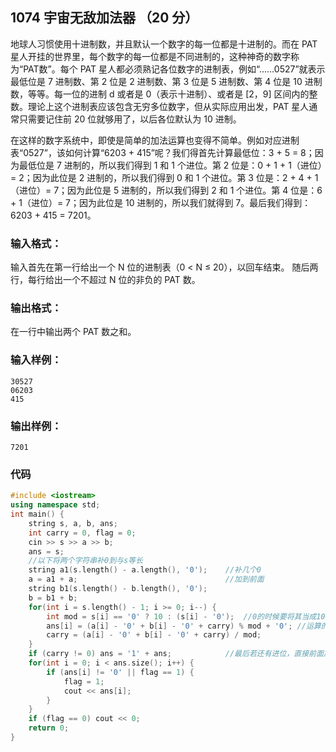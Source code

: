 ## 1074 宇宙无敌加法器 （20 分）

地球人习惯使用十进制数，并且默认一个数字的每一位都是十进制的。而在 PAT 星人开挂的世界里，每个数字的每一位都是不同进制的，这种神奇的数字称为“PAT数”。每个 PAT 星人都必须熟记各位数字的进制表，例如“……0527”就表示最低位是 7 进制数、第 2 位是 2 进制数、第 3 位是 5 进制数、第 4 位是 10 进制数，等等。每一位的进制 d 或者是 0（表示十进制）、或者是 [2，9] 区间内的整数。理论上这个进制表应该包含无穷多位数字，但从实际应用出发，PAT 星人通常只需要记住前 20 位就够用了，以后各位默认为 10 进制。

在这样的数字系统中，即使是简单的加法运算也变得不简单。例如对应进制表“0527”，该如何计算“6203 + 415”呢？我们得首先计算最低位：3 + 5 = 8；因为最低位是 7 进制的，所以我们得到 1 和 1 个进位。第 2 位是：0 + 1 + 1（进位）= 2；因为此位是 2 进制的，所以我们得到 0 和 1 个进位。第 3 位是：2 + 4 + 1（进位）= 7；因为此位是 5 进制的，所以我们得到 2 和 1 个进位。第 4 位是：6 + 1（进位）= 7；因为此位是 10 进制的，所以我们就得到 7。最后我们得到：6203 + 415 = 7201。

### 输入格式：

输入首先在第一行给出一个 N 位的进制表（0 < N ≤ 20），以回车结束。 随后两行，每行给出一个不超过 N 位的非负的 PAT 数。

### 输出格式：

在一行中输出两个 PAT 数之和。

### 输入样例：

```in
30527
06203
415
```

### 输出样例：

```out
7201
```

### 代码

```c++
#include <iostream>
using namespace std;
int main() {
    string s, a, b, ans;
    int carry = 0, flag = 0;
    cin >> s >> a >> b;
    ans = s;
    //以下将两个字符串补0到与s等长 
    string a1(s.length() - a.length(), '0');	//补几个0 
    a = a1 + a;									//加到前面 
    string b1(s.length() - b.length(), '0');
    b = b1 + b;
    for(int i = s.length() - 1; i >= 0; i--) {	
        int mod = s[i] == '0' ? 10 : (s[i] - '0');	//0的时候要将其当成10来运算 
        ans[i] = (a[i] - '0' + b[i] - '0' + carry) % mod + '0';	//运算的模转化成字符压入 
        carry = (a[i] - '0' + b[i] - '0' + carry) / mod;
    }
    if (carry != 0) ans = '1' + ans;			//最后若还有进位，直接前面加个1 
    for(int i = 0; i < ans.size(); i++) {
        if (ans[i] != '0' || flag == 1) {
            flag = 1;
            cout << ans[i];
        }
    }
    if (flag == 0) cout << 0;
    return 0;
}
```

